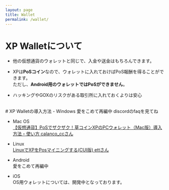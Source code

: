 ```yaml
---
layout: page
title: Wallet
permalink: /wallet/
---
```


# XP Walletについて  
- 他の仮想通貨のウォレットと同じで、入金や送金はもちろんできます。 

- XPは<strong>PoSコイン</strong>なので、ウォレットに入れておけばPoS報酬を得ることができます。  
ただし、<strong>Android用のウォレットではPoSができません</strong>。  

- ハッキングやGOXのリスクがある取引所に入れておくよりは安心  

<br>
# XP Walletの導入方法
- Windows  
愛をこめて再編中 discordのfaqを見てね  

- Mac OS  
[【仮想通貨】PoSでザクザク！草コインXPのPCウォレット（Mac版）導入方法・使い方 calanco_ccさん](http://www.workinvest-inbest.com/entry/2017/11/19/204946)  

- Linux  
[LinuxでXPをPosマイニングする(CUI版) ettさん](https://qiita.com/ett126/items/30ce730f455a2e0095e2)  

- Android  
愛をこめて再編中  

- iOS  
OS用ウォレットについては、開発中となっております。  

